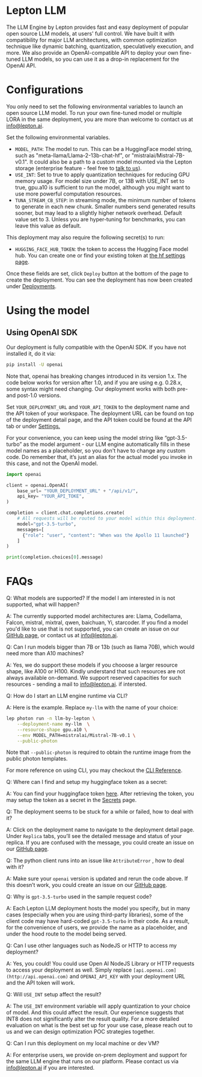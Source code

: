 # Lepton LLM

The LLM Engine by Lepton provides fast and easy deployment of popular open source LLM models, at users' full control. We have built it with compatibility for major LLM architectures, with common optimization technique like dynamic batching, quantization, speculatively execution, and more. We also provide an OpenAI-compatible API to deploy your own fine-tuned LLM models, so you can use it as a drop-in replacement for the OpenAI API.

# Configurations

You only need to set the following environmental variables to launch an open source LLM model. To run your own fine-tuned model or multiple LORA in the same deployment, you are more than welcome to contact us at [info@lepton.ai](mailto:info@lepton.ai).

Set the following environmental variables.

* `MODEL_PATH`: The model to run. This can be a HuggingFace model string, such as "meta-llama/Llama-2-13b-chat-hf", or "mistralai/Mistral-7B-v0.1". It could also be a path to a custom model mounted via the Lepton storage (enterprise feature - feel free to [talk to us](mailto:info@lepton.ai)).
* `USE_INT`: Set to true to apply quantization techniques for reducing GPU memory usage. For model size under 7B, or 13B with USE_INT set to true, gpu.a10 is sufficient to run the model, although you might want to use more powerful computation resources.
* `TUNA_STREAM_CB_STEP`: in streaming mode, the minimum number of tokens to generate in each new chunk. Smaller numbers send generated results sooner, but may lead to a slightly higher network overhead. Default value set to 3. Unless you are hyper-tuning for benchmarks, you can leave this value as default.

This deployment may also require the following secret(s) to run:

* `HUGGING_FACE_HUB_TOKEN`: the token to access the Hugging Face model hub. You can create one or find your existing token at [the hf settings page](https://huggingface.co/settings/tokens).

Once these fields are set, click `Deploy` button at the bottom of the page to create the deployment. You can see the deployment has now been created under [Deployments](https://dashboard.lepton.ai/workspace-redirect/deployments).

# Using the model

## Using OpenAI SDK

Our deployment is fully compatible with the OpenAI SDK. If you have not installed it, do it via:

```bash
pip install -U openai
```

Note that, openai has breaking changes introduced in its version 1.x. The code below works for version after 1.0, and if you are using e.g. 0.28.x, some syntax might need changing. Our deployment works with both pre- and post-1.0 versions.

Set `YOUR_DEPLOYMENT_URL` and `YOUR_API_TOKEN` to the deployment name and the API token of your workspace. The deployment URL can be found on top of the deployment detail page, and the API token could be found at the API tab or under [Settings.](https://dashboard.lepton.ai/workspace-redirect/settings/api-tokens)

For your convenience, you can keep using the model string like “gpt-3.5-turbo” as the model argument - our LLM engine automatically fills in these model names as a placeholder, so you don't have to change any custom code. Do remember that, it’s just an alias for the actual model you invoke in this case, and not the OpenAI model.

```python
import openai

client = openai.OpenAI(
    base_url= "YOUR_DEPLOYMENT_URL" + "/api/v1/", 
    api_key= "YOUR_API_TOKE",
)

completion = client.chat.completions.create(
    # All requests will be routed to your model within this deployment.
	model="gpt-3.5-turbo", 
    messages=[
      {"role": "user", "content": "When was the Apollo 11 launched"}
    ]
)

print(completion.choices[0].message)
```

# FAQs

Q: What models are supported? If the model I am interested in is not supported, what will happen? 

A: The currently supported model architectures are: Llama, Codellama, Falcon, mistral, mixtral, qwen, baichuan, Yi, starcoder. If you find a model you'd like to use that is not supported, you can create an issue on our [GitHub page](https://github.com/leptonai/leptonai), or contact us at [info@lepton.ai](mailto:info@lepton.ai).

Q: Can I run models bigger than 7B or 13b (such as llama 70B), which would need more than A10 machines? 

A: Yes, we do support these models if you chooose a larger resource shape, like A100 or H100. Kindly understand that such resources are not always available on-demand. We support reserved capacities for such resources - sending a mail to info@lepton.ai. if intersted.

Q: How do I start an LLM engine runtime via CLI?

A: Here is the example. Replace `my-llm` with the name of your choice:

```bash
lep photon run -n llm-by-lepton \
    --deployment-name my-llm  \
	--resource-shape gpu.a10 \
	--env MODEL_PATH=mistralai/Mistral-7B-v0.1 \
	--public-photon 
```
Note that `--public-photon` is required to obtain the runtime image from the public photon templates.

For more reference on using CLI, you may checkout the [CLI Reference](https://www.lepton.ai/references/lep_photon#lep-photon-run).

Q: Where can I find and setup my huggingface token as a secret:

A: You can find your huggingface token [here](https://huggingface.co/settings/tokens). After retrieving the token, you may setup the token as a secret in the [Secrets](https://dashboard.lepton.ai/workspace-redirect/settings/secrets) page.

Q: The deployment seems to be stuck for a while or failed, how to deal with it?

A: Click on the deployment name to navigate to the deployment detail page. Under `Replica` tabs, you’ll see the detailed message and status of your replica. If you are confused with the message, you could create an issue on our [GitHub page](https://github.com/leptonai/leptonai).

Q: The python client runs into an issue like `AttributeError` , how to deal with it?

A: Make sure your `openai` version is updated and rerun the code above. If this doesn’t work, you could create an issue on our [GitHub page](https://github.com/leptonai/leptonai).

Q: Why is `gpt-3.5-turbo` used in the sample request code?

A:  Each Lepton LLM deployment hosts the model you specify, but in many cases (especially when you are using third-party libraries), some of the client code may have hard-coded `gpt-3.5-turbo` in their code. As a result, for the convenience of users, we provide the name as a placeholder, and under the hood route to the model being served.

Q: Can I use other languages such as NodeJS or HTTP to access my deployment?

A: Yes, you could! You could use Open AI NodeJS Library or HTTP requests to access your deployment as well. Simply replace `[api.openai.com](http://api.openai.com)` and `OPENAI_API_KEY` with your deployment URL and the API token will work.

Q: Will `USE_INT` setup affect the result?

A: The `USE_INT` environment variable will apply quantization to your choice of model. And this could affect the result. Our experience suggests that INT8 does not significantly alter the result quality. For a more detailed evaluation on what is the best set up for your use case, please reach out to us and we can design optimization POC strategies together.

Q: Can I run this deployment on my local machine or dev VM?

A: For enterprise users, we provide on-prem deployment and support for the same LLM engine that runs on our platform. Please contact us via info@lepton.ai if you are interested.